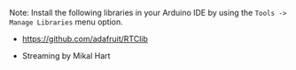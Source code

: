 Note: Install the following libraries in your Arduino IDE by using the `Tools
-> Manage Libraries` menu option.

* https://github.com/adafruit/RTClib

* Streaming by Mikal Hart
